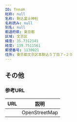 ```yaml
---
ID: TnnaH
総称: null
名称: 駒込富士神社
名称読み: null
別名: null
都道府県: 東京都
区域: 文京区
緯度: 35.7312141
経度: 139.7511561
郵便番号: 1130021
住所: 東京都文京区本駒込５丁目７−２０
---
```


## その他

### 参考URL

| URL | 説明          |
| --- | ------------- |
|     | OpenStreetMap |
